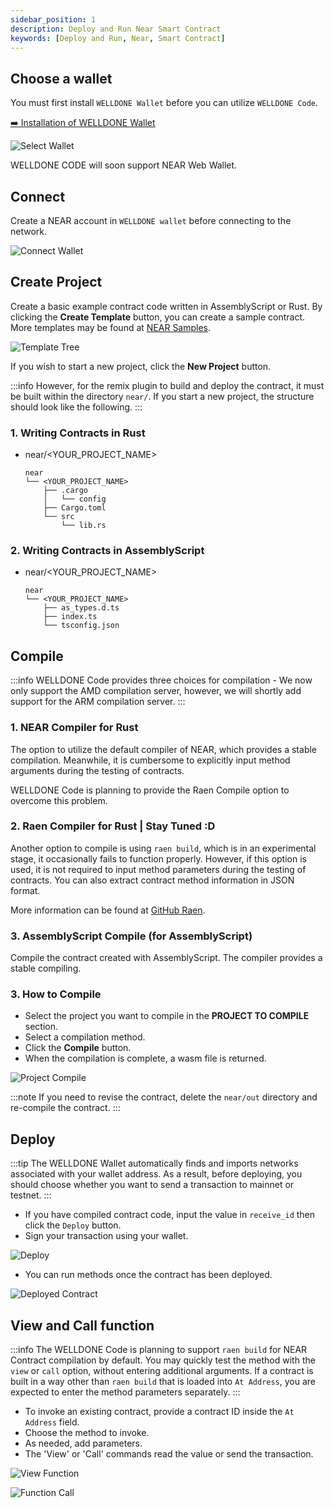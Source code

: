 ```yaml
---
sidebar_position: 1
description: Deploy and Run Near Smart Contract
keywords: [Deploy and Run, Near, Smart Contract]
---
```


## Choose a wallet

You must first install `WELLDONE Wallet` before you can utilize `WELLDONE Code`.

[➡️ Installation of WELLDONE Wallet](https://chrome.google.com/webstore/detail/welldone-wallet/bmkakpenjmcpfhhjadflneinmhboecjf?hl=en)

![Select Wallet](img/select-wallet.png?raw=true 'Select Wallet')

WELLDONE CODE will soon support NEAR Web Wallet.

## Connect

Create a NEAR account in `WELLDONE wallet` before connecting to the network.

![Connect Wallet](img/connect-wallet.png?raw=true 'Connect Wallet')

## Create Project

Create a basic example contract code written in AssemblyScript or Rust. By clicking the **Create Template** button, you can create a sample contract. More templates may be found at [NEAR Samples](https://examples.near.org/).

![Template Tree](img/template-tree.png?raw=true 'Template Tree')

If you wish to start a new project, click the **New Project** button.

:::info
However, for the remix plugin to build and deploy the contract, it must be built within the directory `near/`. If you start a new project, the structure should look like the following.
:::

### 1. Writing Contracts in Rust

- near/<YOUR_PROJECT_NAME>
  ```
  near
  └── <YOUR_PROJECT_NAME>
      ├── .cargo
      │   └── config
      ├── Cargo.toml
      └── src
          └── lib.rs
  ```

### 2. Writing Contracts in AssemblyScript

- near/<YOUR_PROJECT_NAME>
  ```
  near
  └── <YOUR_PROJECT_NAME>
      ├── as_types.d.ts
      ├── index.ts
      └── tsconfig.json
  ```

## Compile

:::info
WELLDONE Code provides three choices for compilation - We now only support the AMD compilation server, however, we will shortly add support for the ARM compilation server.
:::

### 1. NEAR Compiler for Rust

The option to utilize the default compiler of NEAR, which provides a stable compilation. Meanwhile, it is cumbersome to explicitly input method arguments during the testing of contracts.

WELLDONE Code is planning to provide the Raen Compile option to overcome this problem.

### 2. Raen Compiler for Rust | Stay Tuned :D

Another option to compile is using `raen build`, which is in an experimental stage, it occasionally fails to function properly. However, if this option is used, it is not required to input method parameters during the testing of contracts. You can also extract contract method information in JSON format.

More information can be found at [GitHub Raen](https://github.com/raendev/raen).

### 3. AssemblyScript Compile (for AssemblyScript)

Compile the contract created with AssemblyScript. The compiler provides a stable compiling.

### 3. How to Compile

- Select the project you want to compile in the **PROJECT TO COMPILE** section.
- Select a compilation method.
- Click the **Compile** button.
- When the compilation is complete, a wasm file is returned.

![Project Compile](img/project-compile.png?raw=true 'Project Compile')

:::note
If you need to revise the contract, delete the `near/out` directory and re-compile the contract.
:::

## Deploy

:::tip
The WELLDONE Wallet automatically finds and imports networks associated with your wallet address. As a result, before deploying, you should choose whether you want to send a transaction to mainnet or testnet.
:::

- If you have compiled contract code, input the value in `receive_id` then click the `Deploy` button.
- Sign your transaction using your wallet.

![Deploy](img/deploy.png?raw=true 'Deploy')

- You can run methods once the contract has been deployed.

![Deployed Contract](img/deployed-contract.png?raw=true 'Deployed Contract')

## View and Call function

:::info
The WELLDONE Code is planning to support `raen build` for NEAR Contract compilation by default. You may quickly test the method with the `view` or `call` option, without entering additional arguments. If a contract is built in a way other than `raen build` that is loaded into `At Address`, you are expected to enter the method parameters separately.
:::

- To invoke an existing contract, provide a contract ID inside the `At Address` field.
- Choose the method to invoke.
- As needed, add parameters.
- The 'View' or 'Call' commands read the value or send the transaction.

![View Function](img/view-function.png?raw=true 'View Function')

![Function Call](img/function-call.png?raw=true 'Function Call')
